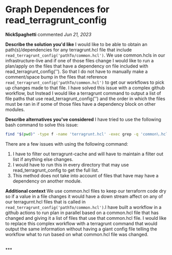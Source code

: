 # Graph Dependences for read_terragrunt_config

**NickSpaghetti** commented *Jun 21, 2023*

**Describe the solution you'd like**
I would like to be able to obtain an path(s)/dependencies for any terragrunt.hcl file that include `read_terragrunt_config('pathTo/common.hcl')`.  We use common.hcls in our infrastructure-live and if one of those files change I would like to run a plan/apply on the files that have a dependency on file included with read_terragrunt_config('').  So that I do not have to manually make a comment/space bump in the files that reference `read_terragrunt_config('pathTo/common.hcl')` to get our workflows to pick up changes made to that file. I have solved this issue with a complex github workflow, but Instead I would like a terragrunt command to output a list of file paths that use read_terragrunt_config('') and the order in which the files must be ran in if some of those files have a dependency block on other modules.  

**Describe alternatives you've considered**
I have tried to use the following bash command to solve this issue:
```bash
find "$(pwd)" -type f -name 'terragrunt.hcl' -exec grep -q 'common\.hcl' {} \; -exec dirname {} \; | xargs -I{} readlink -f {}| grep -v '/.terragrunt-cache/'
```
There are a few issues with using the following command:
1.  I have to filter out terragrunt-cache and will have to maintain a filter out list if anything else changes.
2.  I would have to run this in every directory that may use read_terragrunt_config to get the full list. 
3.  This method does not take into account of files that have may have a dependency on another module. 

**Additional context**
We use common.hcl files to keep our terraform code dry so if a value in a file changes it would have a down stream affect on any of our terragurnt.hcl files that is called in `read_terragrunt_config('pathTo/common.hcl')`.I have built a workflow in a github actions to run plan in parallel based on  a common.hcl file that has changed and giving it a list of files that use that common.hcl file.  I would like to replace this complex workflow with a terragrunt command that would output the same information without having a giant config file telling the workflow what to run based on what common.hcl file was changed.

<br />
***


